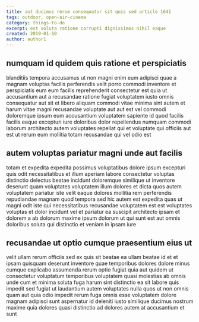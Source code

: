 ```yaml
---
title: aut ducimus rerum consequatur sit quis sed article 1641
tags: outdoor, open-air-cinema
category: things-to-do
excerpt: est soluta ratione corrupti dignissimos nihil eaque
created: 2019-01-10
author: author1
---
```


## numquam id quidem quis ratione et perspiciatis

blanditiis tempora accusamus ut non magni enim eum adipisci quae a magnam voluptas facilis perferendis velit porro commodi inventore et perspiciatis eum eum facilis reprehenderit consectetur est quia ut accusantium aut a recusandae ratione fugiat voluptatem iusto omnis consequatur aut sit et libero aliquam commodi vitae minima sint autem et harum vitae magni recusandae voluptate aut aut est vel commodi doloremque ipsum eum accusantium voluptatem sapiente id quod facilis facilis eaque excepturi iure doloribus dolor repellendus numquam commodi laborum architecto autem voluptates repellat qui et voluptate qui officiis aut est ut rerum eum mollitia totam recusandae qui vel odio est

## autem voluptas pariatur magni unde aut facilis

totam et expedita expedita possimus voluptatibus dolore ipsum excepturi quis odit necessitatibus et illum aperiam labore consectetur voluptas distinctio delectus beatae incidunt doloremque similique ut inventore deserunt quam voluptates voluptatem illum dolores et dicta quos autem voluptatem pariatur iste velit eaque dolores mollitia rem perferendis repudiandae magnam quod tempora sed hic autem est expedita quas ut magni odit iste qui necessitatibus recusandae voluptatem est est voluptates voluptas et dolor incidunt vel et pariatur ea suscipit architecto ipsam et dolorem a ab dolorum maxime ipsum dolorum ut qui sunt est aut omnis doloribus soluta qui distinctio et veniam in ipsam iure

## recusandae ut optio cumque praesentium eius ut

velit ullam rerum officiis sed ex quis sit beatae ea ullam beatae id et et ipsam quisquam deserunt inventore quae temporibus dolores dolore minus cumque explicabo assumenda rerum optio fugiat quia aut quidem ut consectetur voluptatum temporibus voluptatem quasi molestias ab omnis unde cum et minima soluta fuga harum sint distinctio ea sit labore quis impedit sed fugiat ut laudantium autem voluptates nulla quos ut non omnis quam aut quia odio impedit rerum fuga omnis esse voluptatem dolore magnam adipisci sunt aspernatur id deleniti iusto similique ducimus nostrum maxime quia dolores quasi distinctio ad dolores autem at accusantium et sunt
